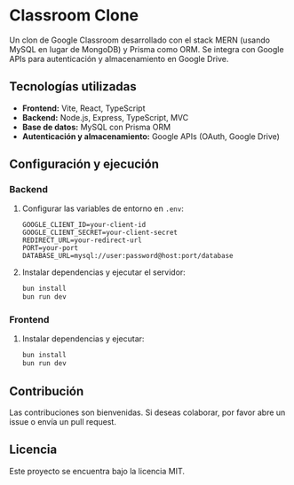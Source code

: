 # Classroom Clone

Un clon de Google Classroom desarrollado con el stack MERN (usando MySQL en lugar de MongoDB) y Prisma como ORM. Se integra con Google APIs para autenticación y almacenamiento en Google Drive.

## Tecnologías utilizadas

- **Frontend:** Vite, React, TypeScript
- **Backend:** Node.js, Express, TypeScript, MVC
- **Base de datos:** MySQL con Prisma ORM
- **Autenticación y almacenamiento:** Google APIs (OAuth, Google Drive)

## Configuración y ejecución

### Backend
1. Configurar las variables de entorno en `.env`:
   ```
   GOOGLE_CLIENT_ID=your-client-id
   GOOGLE_CLIENT_SECRET=your-client-secret
   REDIRECT_URL=your-redirect-url
   PORT=your-port
   DATABASE_URL=mysql://user:password@host:port/database
   ```
2. Instalar dependencias y ejecutar el servidor:
   ```sh
   bun install
   bun run dev
   ```

### Frontend
1. Instalar dependencias y ejecutar:
   ```sh
   bun install
   bun run dev
   ```

## Contribución
Las contribuciones son bienvenidas. Si deseas colaborar, por favor abre un issue o envía un pull request.

## Licencia
Este proyecto se encuentra bajo la licencia MIT.
